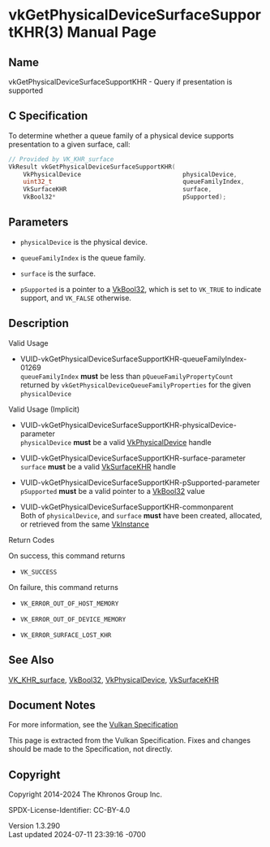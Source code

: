 # vkGetPhysicalDeviceSurfaceSupportKHR(3) Manual Page

## Name

vkGetPhysicalDeviceSurfaceSupportKHR - Query if presentation is
supported



## <a href="#_c_specification" class="anchor"></a>C Specification

To determine whether a queue family of a physical device supports
presentation to a given surface, call:

``` c
// Provided by VK_KHR_surface
VkResult vkGetPhysicalDeviceSurfaceSupportKHR(
    VkPhysicalDevice                            physicalDevice,
    uint32_t                                    queueFamilyIndex,
    VkSurfaceKHR                                surface,
    VkBool32*                                   pSupported);
```

## <a href="#_parameters" class="anchor"></a>Parameters

- `physicalDevice` is the physical device.

- `queueFamilyIndex` is the queue family.

- `surface` is the surface.

- `pSupported` is a pointer to a [VkBool32](https://registry.khronos.org/vulkan/specs/1.3-extensions/man/html/VkBool32.html), which is set
  to `VK_TRUE` to indicate support, and `VK_FALSE` otherwise.

## <a href="#_description" class="anchor"></a>Description

Valid Usage

- <a
  href="#VUID-vkGetPhysicalDeviceSurfaceSupportKHR-queueFamilyIndex-01269"
  id="VUID-vkGetPhysicalDeviceSurfaceSupportKHR-queueFamilyIndex-01269"></a>
  VUID-vkGetPhysicalDeviceSurfaceSupportKHR-queueFamilyIndex-01269  
  `queueFamilyIndex` **must** be less than `pQueueFamilyPropertyCount`
  returned by `vkGetPhysicalDeviceQueueFamilyProperties` for the given
  `physicalDevice`

Valid Usage (Implicit)

- <a
  href="#VUID-vkGetPhysicalDeviceSurfaceSupportKHR-physicalDevice-parameter"
  id="VUID-vkGetPhysicalDeviceSurfaceSupportKHR-physicalDevice-parameter"></a>
  VUID-vkGetPhysicalDeviceSurfaceSupportKHR-physicalDevice-parameter  
  `physicalDevice` **must** be a valid
  [VkPhysicalDevice](https://registry.khronos.org/vulkan/specs/1.3-extensions/man/html/VkPhysicalDevice.html) handle

- <a href="#VUID-vkGetPhysicalDeviceSurfaceSupportKHR-surface-parameter"
  id="VUID-vkGetPhysicalDeviceSurfaceSupportKHR-surface-parameter"></a>
  VUID-vkGetPhysicalDeviceSurfaceSupportKHR-surface-parameter  
  `surface` **must** be a valid [VkSurfaceKHR](https://registry.khronos.org/vulkan/specs/1.3-extensions/man/html/VkSurfaceKHR.html) handle

- <a
  href="#VUID-vkGetPhysicalDeviceSurfaceSupportKHR-pSupported-parameter"
  id="VUID-vkGetPhysicalDeviceSurfaceSupportKHR-pSupported-parameter"></a>
  VUID-vkGetPhysicalDeviceSurfaceSupportKHR-pSupported-parameter  
  `pSupported` **must** be a valid pointer to a
  [VkBool32](https://registry.khronos.org/vulkan/specs/1.3-extensions/man/html/VkBool32.html) value

- <a href="#VUID-vkGetPhysicalDeviceSurfaceSupportKHR-commonparent"
  id="VUID-vkGetPhysicalDeviceSurfaceSupportKHR-commonparent"></a>
  VUID-vkGetPhysicalDeviceSurfaceSupportKHR-commonparent  
  Both of `physicalDevice`, and `surface` **must** have been created,
  allocated, or retrieved from the same [VkInstance](https://registry.khronos.org/vulkan/specs/1.3-extensions/man/html/VkInstance.html)

Return Codes

On success, this command returns  
- `VK_SUCCESS`

On failure, this command returns  
- `VK_ERROR_OUT_OF_HOST_MEMORY`

- `VK_ERROR_OUT_OF_DEVICE_MEMORY`

- `VK_ERROR_SURFACE_LOST_KHR`

## <a href="#_see_also" class="anchor"></a>See Also

[VK_KHR_surface](https://registry.khronos.org/vulkan/specs/1.3-extensions/man/html/VK_KHR_surface.html), [VkBool32](https://registry.khronos.org/vulkan/specs/1.3-extensions/man/html/VkBool32.html),
[VkPhysicalDevice](https://registry.khronos.org/vulkan/specs/1.3-extensions/man/html/VkPhysicalDevice.html),
[VkSurfaceKHR](https://registry.khronos.org/vulkan/specs/1.3-extensions/man/html/VkSurfaceKHR.html)

## <a href="#_document_notes" class="anchor"></a>Document Notes

For more information, see the <a
href="https://registry.khronos.org/vulkan/specs/1.3-extensions/html/vkspec.html#vkGetPhysicalDeviceSurfaceSupportKHR"
target="_blank" rel="noopener">Vulkan Specification</a>

This page is extracted from the Vulkan Specification. Fixes and changes
should be made to the Specification, not directly.

## <a href="#_copyright" class="anchor"></a>Copyright

Copyright 2014-2024 The Khronos Group Inc.

SPDX-License-Identifier: CC-BY-4.0

Version 1.3.290  
Last updated 2024-07-11 23:39:16 -0700
